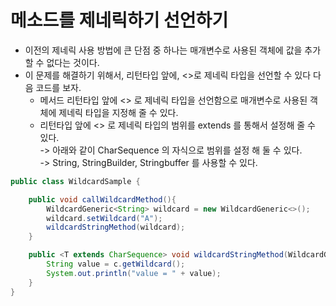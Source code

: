 # 메소드를 제네릭하기 선언하기

* 이전의 제네릭 사용 방법에 큰 단점 중 하나는 매개변수로 사용된 객체에 값을 추가할 수 없다는 것이다.&#x20;
* 이 문제를 해결하기 위해서, 리턴타입 앞에, <>로 제네릭 타입을 선언할 수 있다 다음 코드를 보자.
  * 메서드 리턴타입 앞에 <> 로 제네릭 타입을 선언함으로 매개변수로 사용된 객체에 제네릭 타입을 지정해 줄 수 있다.&#x20;
  * 리턴타입 앞에 <> 로 제네릭 타입의 범위를 extends 를 통해서 설정해 줄 수 있다.\
    \-> 아래와 같이 CharSequence 의 자식으로 범위를 설정 해 둘 수 있다.\
    \-> String, StringBuilder, Stringbuffer 를 사용할 수 있다.

```java
public class WildcardSample {

    public void callWildcardMethod(){
        WildcardGeneric<String> wildcard = new WildcardGeneric<>();
        wildcard.setWildcard("A");
        wildcardStringMethod(wildcard);
    }

    public <T extends CharSequence> void wildcardStringMethod(WildcardGeneric<T> c){
        String value = c.getWildcard();
        System.out.println("value = " + value);
    }
}
```
